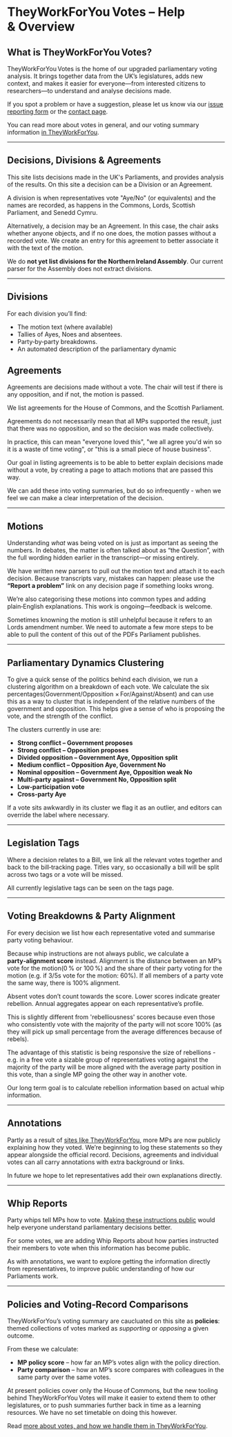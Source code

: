 # TheyWorkForYou Votes – Help & Overview

## What is TheyWorkForYou Votes?

TheyWorkForYou Votes is the home of our upgraded parliamentary voting analysis. It brings together data from the UK’s legislatures, adds new context, and makes it easier for everyone—from interested citizens to researchers—to understand and analyse decisions made.

If you spot a problem or have a suggestion, please let us know via our [issue reporting form](https://survey.alchemer.com/s3/8114572/TheyWorkForYou-Votes-issue-reporting) or the [contact page](https://www.theyworkforyou.com/contact/).

You can read more about votes in general, and our voting summary information [in TheyWorkForYou](https://www.theyworkforyou.com/voting-information/).

---

## Decisions, Divisions & Agreements

This site lists decisions made in the UK's Parliaments, and provides analysis of the results.
On this site a decision can be a Division or an Agreement.

A division is when representatives vote "Aye/No" (or equivalents) and the names are recorded, as happens in the Commons, Lords, Scottish Parliament, and Senedd Cymru.

Alternatively, a decision may be an Agreement. In this case, the chair asks whether anyone objects, and if no one does, the motion passes without a recorded vote. We create an entry for this agreement to better associate it with the text of the motion. 

We do **not yet list divisions for the Northern Ireland Assembly**. Our current parser for the Assembly does not extract divisions.

---

## Divisions

For each division you’ll find:

* The motion text (where available)
* Tallies of Ayes, Noes and absentees.
* Party‑by‑party breakdowns.
* An automated description of the parliamentary dynamic

## Agreements

Agreements are decisions made without a vote. The chair will test if there is any opposition, and if not, the motion is passed. 

We list agreements for the House of Commons, and the Scottish Parliament.     

Agreements do not necessarily mean that all MPs supported the result, just that there was no opposition, and so the decision was made collectively. 

In practice, this can mean "everyone loved this", "we all agree you'd win so it is a waste of time voting", or "this is a small piece of house business". 

Our goal in listing agreements is to be able to better explain decisions made without a vote, by creating a page to attach motions that are passed this way. 

We can add these into voting summaries, but do so infrequently - when we feel we can make a clear interpretation of the decision. 

---

## Motions

Understanding *what* was being voted on is just as important as seeing the numbers. In debates, the matter is often talked about as “the Question”, with the full wording hidden earlier in the transcript—or missing entirely.

We have written new parsers to pull out the motion text and attach it to each decision. Because transcripts vary, mistakes can happen: please use the **“Report a problem”** link on any decision page if something looks wrong.

We’re also categorising these motions into common types and adding plain‑English explanations. This work is ongoing—feedback is welcome.

Sometimes knowning the motion is still unhelpful because it refers to an Lords amendment number. We need to automate a few more steps to be able to pull the content of this out of the PDFs Parliament publishes. 

---

## Parliamentary Dynamics Clustering

To give a quick sense of the politics behind each division, we run a clustering algorithm on a breakdown of each vote.
We calculate the six percentages(Government/Opposition × For/Against/Absent) and can use this as a way to cluster that is independent of the relative numbers of the government and opposition. This helps give a sense of who is proposing the vote, and the strength of the conflict. 

The clusters currently in use are:

* **Strong conflict – Government proposes**
* **Strong conflict – Opposition proposes**
* **Divided opposition – Government Aye, Opposition split**
* **Medium conflict – Opposition Aye, Government No**
* **Nominal opposition – Government Aye, Opposition weak No**
* **Multi‑party against – Government No, Opposition split**
* **Low‑participation vote**
* **Cross‑party Aye**

If a vote sits awkwardly in its cluster we flag it as an outlier, and editors can override the label where necessary.

---

## Legislation Tags

Where a decision relates to a Bill, we link all the relevant votes together and back to the bill‑tracking page. Titles vary, so occasionally a bill will be split across two tags or a vote will be missed.

All currently legislative tags can be seen on the tags page.

---

## Voting Breakdowns & Party Alignment

For every decision we list how each representative voted and summarise party voting behaviour.

Because whip instructions are not always public, we calculate a **party‑alignment score** instead. Alignment is the distance between an MP’s vote for the motion(0 % or 100 %) and the share of their party voting for the motion (e.g. if 3/5s vote for the motion: 60%). If all members of a party vote the same way, there is 100% alignment. 

Absent votes don’t count towards the score. Lower scores indicate greater rebellion. Annual aggregates appear on each representative’s profile.

This is slightly different from 'rebelliousness' scores because even those who consistently vote with the majority of the party will not score 100% (as they will pick up small percentage from the average differences because of rebels).

The advantage of this statistic is being responsive the size of rebellions - e.g. in a free vote a sizable group of representatives voting against the majority of the party will be more aligned with the average party position in this vote, than a single MP going the other way in another vote. 

Our long term goal is to calculate rebellion information based on actual whip information. 

---

## Annotations

Partly as a result of [sites like TheyWorkForYou](https://www.mysociety.org/2023/07/12/guest-post-does-watching-mps-make-them-behave-better/)[,](https://www.mysociety.org/2023/07/12/guest-post-does-watching-mps-make-them-behave-better/) more MPs are now publicly explaining how they voted. We’re beginning to log these statements so they appear alongside the official record. Decisions, agreements and individual votes can all carry annotations with extra background or links.

In future we hope to let representatives add their own explanations directly.

---

## Whip Reports

Party whips tell MPs how to vote. [Making these instructions public](https://www.mysociety.org/2022/01/21/the-voting-instructions-parties-give-their-mps-should-be-public/) would help everyone understand parliamentary decisions better.

For some votes, we are adding Whip Reports about how parties instructed their members to vote when this information has become public.

As with annotations, we want to explore getting the information directly from representatives, to improve public understanding of how our Parliaments work.

---

## Policies and Voting‑Record Comparisons

TheyWorkForYou’s voting summary are caucluated on this site as **policies**: themed collections of votes marked as *supporting* or *opposing* a given outcome.

From these we calculate:

* **MP policy score** – how far an MP’s votes align with the policy direction.
* **Party comparison** – how an MP’s score compares with colleagues in the same party over the same votes.

At present policies cover only the House of Commons, but the new tooling behind TheyWorkForYou Votes will make it easier to extend them to other legislatures, or to push summaries further back in time as a learning resources. We have no set timetable on doing this however. 

Read [more about votes, and how we handle them in TheyWorkForYou](https://www.theyworkforyou.com/voting-information).
